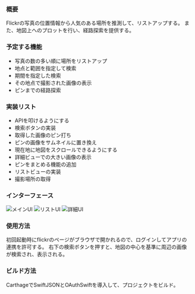### 概要
Flickrの写真の位置情報から人気のある場所を推測して、リストアップする。
また、地図上へのプロットを行い、経路探索を提供する。

### 予定する機能
* 写真の数の多い順に場所をリストアップ
* 地点と範囲を指定して検索
* 期間を指定した検索
* その地点で撮影された画像の表示
* ピンまでの経路探索

### 実装リスト
* APIを叩けるようにする
* 検索ボタンの実装
* 取得した画像のピン打ち
* ピンの画像をサムネイルに置き換え
* 現在地に地図をスクロールできるようにする
* 詳細ビューでの大きい画像の表示
* ピンをまとめる機能の追加
* リストビューの実装
* 撮影場所の取得

### インターフェース
![メインUI](https://github.com/sf-arte/Spica/blob/master/doc_files/mainUI.png)
![リストUI](https://github.com/sf-arte/Spica/blob/master/doc_files/listUI.png)
![詳細UI](https://github.com/sf-arte/Spica/blob/master/doc_files/detailUI.png)

### 使用方法
初回起動時にflickrのページがブラウザで開かれるので、ログインしてアプリの連携を許可する。
右下の検索ボタンを押すと、地図の中心を基準に周辺の画像が検索され、表示される。

### ビルド方法
CarthageでSwiftJSONとOAuthSwiftを導入して、プロジェクトをビルド。
